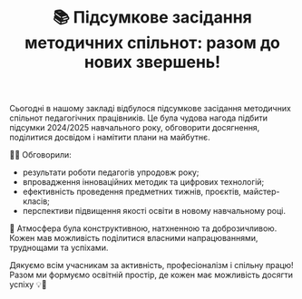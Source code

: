 ﻿---
title: "📚 Підсумкове засідання методичних спільнот: разом до нових звершень!"
---

Сьогодні в нашому закладі відбулося підсумкове засідання методичних спільнот педагогічних працівників. Це була чудова нагода підбити підсумки 2024/2025 навчального року, обговорити досягнення, поділитися досвідом і намітити плани на майбутнє.

👩‍🏫 Обговорили:

- результати роботи педагогів упродовж року;
- впровадження інноваційних методик та цифрових технологій;
- ефективність проведення предметних тижнів, проєктів, майстер-класів;
- перспективи підвищення якості освіти в новому навчальному році.

💬 Атмосфера була конструктивною, натхненною та доброзичливою. Кожен мав можливість поділитися власними напрацюваннями, труднощами та успіхами.

Дякуємо всім учасникам за активність, професіоналізм і спільну працю! Разом ми формуємо освітній простір, де кожен має можливість досягти успіху 💡📖

<slideshow />